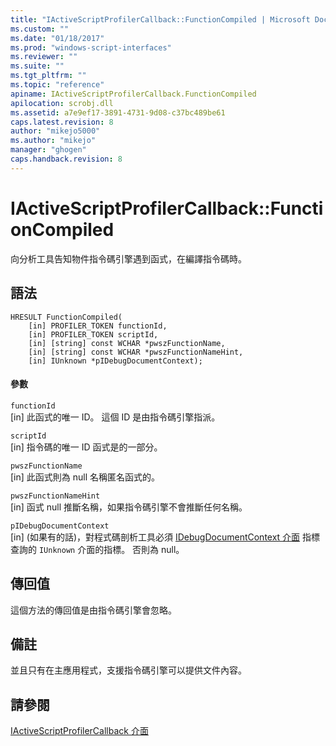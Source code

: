 ```yaml
---
title: "IActiveScriptProfilerCallback::FunctionCompiled | Microsoft Docs"
ms.custom: ""
ms.date: "01/18/2017"
ms.prod: "windows-script-interfaces"
ms.reviewer: ""
ms.suite: ""
ms.tgt_pltfrm: ""
ms.topic: "reference"
apiname: IActiveScriptProfilerCallback.FunctionCompiled
apilocation: scrobj.dll
ms.assetid: a7e9ef17-3891-4731-9d08-c37bc489be61
caps.latest.revision: 8
author: "mikejo5000"
ms.author: "mikejo"
manager: "ghogen"
caps.handback.revision: 8
---
```

# IActiveScriptProfilerCallback::FunctionCompiled
向分析工具告知物件指令碼引擎遇到函式，在編譯指令碼時。  
  
## 語法  
  
```  
HRESULT FunctionCompiled(  
    [in] PROFILER_TOKEN functionId,  
    [in] PROFILER_TOKEN scriptId,  
    [in] [string] const WCHAR *pwszFunctionName,  
    [in] [string] const WCHAR *pwszFunctionNameHint,  
    [in] IUnknown *pIDebugDocumentContext);  
```  
  
#### 參數  
 `functionId`  
 \[in\] 此函式的唯一 ID。  這個 ID 是由指令碼引擎指派。  
  
 `scriptId`  
 \[in\] 指令碼的唯一 ID 函式是的一部分。  
  
 `pwszFunctionName`  
 \[in\] 此函式則為 null 名稱匿名函式的。  
  
 `pwszFunctionNameHint`  
 \[in\] 函式 null 推斷名稱，如果指令碼引擎不會推斷任何名稱。  
  
 `pIDebugDocumentContext`  
 \[in\] \(如果有的話\)，對程式碼剖析工具必須 [IDebugDocumentContext 介面](../../winscript/reference/idebugdocumentcontext-interface.md) 指標查詢的 `IUnknown` 介面的指標。  否則為 null。  
  
## 傳回值  
 這個方法的傳回值是由指令碼引擎會忽略。  
  
## 備註  
 並且只有在主應用程式，支援指令碼引擎可以提供文件內容。  
  
## 請參閱  
 [IActiveScriptProfilerCallback 介面](../../winscript/reference/iactivescriptprofilercallback-interface.md)